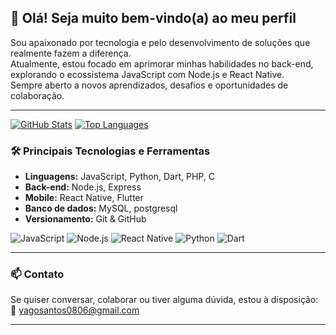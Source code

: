 ## 👋 Olá! Seja muito bem-vindo(a) ao meu perfil

Sou apaixonado por tecnologia e pelo desenvolvimento de soluções que realmente fazem a diferença.  
Atualmente, estou focado em aprimorar minhas habilidades no back-end, explorando o ecossistema JavaScript com Node.js e React Native.  
Sempre aberto a novos aprendizados, desafios e oportunidades de colaboração.

---
[![GitHub Stats](https://github-readme-stats.vercel.app/api?username=yagoSantos32&show_icons=true&theme=midnight-purple&hide=stars&height=180&rand=1)](https://github.com/yagoSantos32) 
[![Top Languages](https://github-readme-stats.vercel.app/api/top-langs/?username=yagoSantos32&layout=compact&theme=midnight-purple&height=180&rand=1)](https://github.com/yagoSantos32)



### 🛠️ Principais Tecnologias e Ferramentas

- **Linguagens:** JavaScript, Python, Dart, PHP, C  
- **Back-end:** Node.js, Express  
- **Mobile:** React Native, Flutter  
- **Banco de dados:** MySQL, postgresql 
- **Versionamento:** Git & GitHub
  
![JavaScript](https://img.shields.io/badge/-JavaScript-F7DF1E?style=flat&logo=javascript&logoColor=black)
![Node.js](https://img.shields.io/badge/-Node.js-339933?style=flat&logo=node.js&logoColor=white)
![React Native](https://img.shields.io/badge/-React%20Native-61DAFB?style=flat&logo=react&logoColor=black)
![Python](https://img.shields.io/badge/-Python-3776AB?style=flat&logo=python&logoColor=white)
![Dart](https://img.shields.io/badge/-Dart-0175C2?style=flat&logo=dart&logoColor=white)

---

### 📫 Contato

Se quiser conversar, colaborar ou tiver alguma dúvida, estou à disposição:  
📧 yagosantos0806@gmail.com

---
